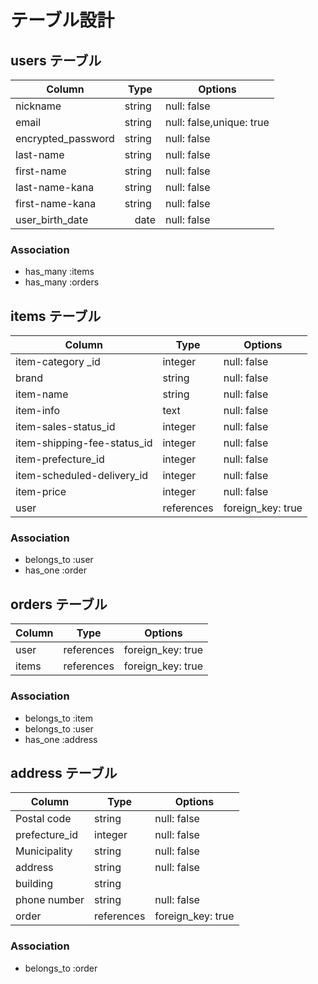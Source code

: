 
# テーブル設計

## users テーブル

| Column             | Type   | Options     |
| ------------------ | ------ | ----------- |
| nickname           | string | null: false |
| email              | string | null: false,unique: true |
| encrypted_password | string | null: false |
| last-name          | string | null: false |
| first-name         | string | null: false |
| last-name-kana     | string | null: false |
| first-name-kana    | string | null: false |
| user_birth_date    |　date | null: false |

### Association

- has_many :items
- has_many :orders




## items テーブル

| Column                   | Type     | Options     |
| ------------------------ | -------- | ----------- |
| item-category  _id          | integer  | null: false |
| brand                       | string   | null: false |
| item-name                   | string   | null: false |
| item-info                   | text     | null: false |
| item-sales-status_id        | integer  | null: false |
| item-shipping-fee-status_id | integer  | null: false |
| item-prefecture_id          | integer  | null: false |
| item-scheduled-delivery_id  | integer  | null: false |
| item-price                  | integer  | null: false |
| user                        |references| foreign_key: true |

### Association

- belongs_to :user
- has_one :order

## orders テーブル

| Column    | Type       | Options           |
| --------- | ---------- | ------------------|
| user      | references | foreign_key: true |
| items     | references | foreign_key: true |

### Association

- belongs_to :item
- belongs_to :user
- has_one :address

## address テーブル

| Column          | Type     | Options     |
| --------------- | -------- | ----------- |
| Postal code     | string   | null: false |
| prefecture_id      | integer  | null: false |
| Municipality    | string   | null: false |
| address         | string   | null: false |
| building        | string   |
| phone number    | string   | null: false |
| order           |references| foreign_key: true |

### Association

- belongs_to :order